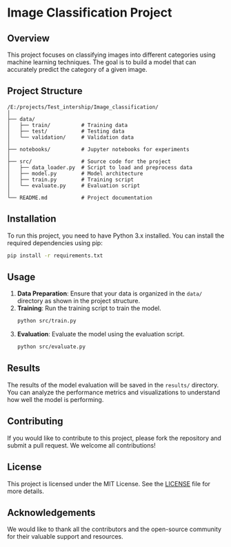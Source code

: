 
# Image Classification Project

## Overview
This project focuses on classifying images into different categories using machine learning techniques. The goal is to build a model that can accurately predict the category of a given image.

## Project Structure
```
/E:/projects/Test_intership/Image_classification/
│
├── data/
│   ├── train/          # Training data
│   ├── test/           # Testing data
│   └── validation/     # Validation data
│
├── notebooks/          # Jupyter notebooks for experiments
│
├── src/                # Source code for the project
│   ├── data_loader.py  # Script to load and preprocess data
│   ├── model.py        # Model architecture
│   ├── train.py        # Training script
│   └── evaluate.py     # Evaluation script
│
└── README.md           # Project documentation
```

## Installation
To run this project, you need to have Python 3.x installed. You can install the required dependencies using pip:
```bash
pip install -r requirements.txt
```

## Usage
1. **Data Preparation**: Ensure that your data is organized in the `data/` directory as shown in the project structure.
2. **Training**: Run the training script to train the model.
    ```bash
    python src/train.py
    ```
3. **Evaluation**: Evaluate the model using the evaluation script.
    ```bash
    python src/evaluate.py
    ```

## Results
The results of the model evaluation will be saved in the `results/` directory. You can analyze the performance metrics and visualizations to understand how well the model is performing.

## Contributing
If you would like to contribute to this project, please fork the repository and submit a pull request. We welcome all contributions!

## License
This project is licensed under the MIT License. See the [LICENSE](LICENSE) file for more details.

## Acknowledgements
We would like to thank all the contributors and the open-source community for their valuable support and resources.
